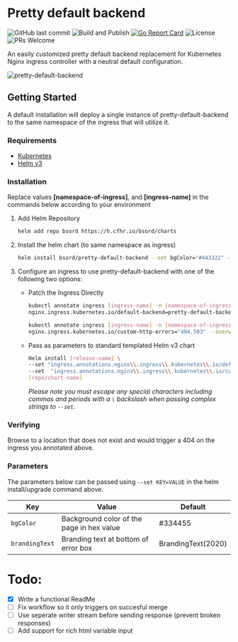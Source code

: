 # Pretty default backend
![GitHub last commit](https://img.shields.io/github/last-commit/bsord/pretty-default-backend.svg)
![Build and Publish](https://github.com/bsord/pretty-default-backend/workflows/Build%20and%20Publish/badge.svg)
[![Go Report Card](https://goreportcard.com/badge/github.com/bsord/pretty-default-backend)](https://goreportcard.com/report/github.com/bsord/pretty-default-backend)
![License](https://img.shields.io/github/license/bsord/pretty-default-backend.svg?style=flat)
![PRs Welcome](https://img.shields.io/badge/PRs-welcome-green.svg)

An easily customized pretty default backend replacement for Kubernetes Nginx ingress controller with a neutral default configuration.

![pretty-default-backend](https://raw.githubusercontent.com/bsord/pretty-default-backend/master/cover.png)

## Getting Started
A default installation will deploy a single instance of pretty-default-backend to the same namespace of the ingress that will utilize it.

### Requirements
* [Kubernetes](https://microk8s.io/docs)
* [Helm v3](https://helm.sh/docs/intro/install/)

### Installation
Replace values **[namespace-of-ingress]**, and **[ingress-name]** in the commands below according to your environment
1. Add Helm Repository
    ```sh
    helm add repo bsord https://h.cfhr.io/bsord/charts
    ```
2. Install the helm chart (to same namespace as ingress)
    ```sh
    helm install bsord/pretty-default-backend --set bgColor="#443322" --set brandingText="YourBrandingText" bsord/pretty-default-backend -n [namespace-of-ingress]
    ```
3. Configure an ingress to use pretty-default-backend with one of the following two options:

    * Patch the Ingress Directly
        ```sh
        kubectl annotate ingress [ingress-name] -n [namespace-of-ingress] \
        nginx.ingress.kubernetes.io/default-backend=pretty-default-backend --overwrite
    
        kubectl annotate ingress [ingress-name] -n [namespace-of-ingress] \
        nginx.ingress.kubernetes.io/custom-http-errors="404,503" --overwrite
        ```
    * Pass as parameters to standard templated Helm v3 chart
        ```sh
        Helm install [release-name] \
        --set "ingress.annotations.nginx\\.ingress\\.kubernetes\\.io/default-backend=pretty-default-backend" \
        --set  "ingress.annotations.nginx\\.ingress\\.kubernetes\\.io/custom-http-errors=404\\,503\\,501" \
        [repo/chart-name]
        ```
        _Please note you must escape any special characters including commas and periods with a `\` backslash when passing complex strings to `--set`._
        
### Verifying
Browse to a location that does not exist and would trigger a 404 on the ingress you annotated above.

### Parameters
The parameters below can be passed using `--set KEY=VALUE` in the helm install/upgrade command above.

| Key | Value | Default |
| ------------- | ------------- | ------------- |
| `bgColor` | Background color of the page in hex value | #334455 |
| `brandingText` | Branding text at bottom of error box | BrandingText(2020) |

# Todo:
- [x] Write a functional ReadMe
- [ ] Fix workflow so it only triggers on succesful merge
- [ ] Use seperate writer stream before sending response (prevent broken responses)
- [ ] Add support for rich html variable input
